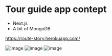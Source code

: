 # Tour guide app contept
- Next.js
- A bit of MongoDB

https://route-story.herokuapp.com/

![image](https://user-images.githubusercontent.com/31629500/149851405-923216e6-4563-4503-b5ad-dd4607b48553.png)
![image](https://user-images.githubusercontent.com/31629500/149851443-11202ee0-fc9b-410e-b079-0dc251ce6fcc.png)
![image](https://user-images.githubusercontent.com/31629500/149851451-602225be-08f4-4cfc-a444-90b9b327af9b.png)
